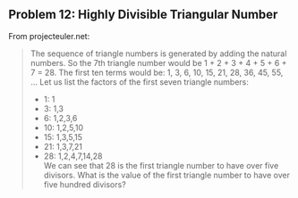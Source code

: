 ## Problem 12: Highly Divisible Triangular Number
From projecteuler.net:
>The sequence of triangle numbers is generated by adding the natural numbers. So the 7th triangle number would be 1 + 2 + 3 + 4 + 5 + 6 + 7 = 28. The first ten terms would be: 1, 3, 6, 10, 15, 21, 28, 36, 45, 55, ... Let us list the factors of the first seven triangle numbers: 
>* 1: 1
>* 3: 1,3
>* 6: 1,2,3,6
>* 10: 1,2,5,10
>* 15: 1,3,5,15
>* 21: 1,3,7,21
>* 28: 1,2,4,7,14,28    
>We can see that 28 is the first triangle number to have over five divisors. What is the value of the first triangle number to have over five hundred divisors?